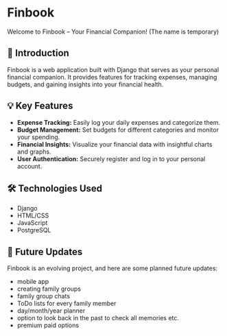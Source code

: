 # Finbook

Welcome to Finbook – Your Financial Companion! (The name is temporary)

## 🚀 Introduction

Finbook is a web application built with Django that serves as your personal financial companion. It provides features for tracking expenses, managing budgets, and gaining insights into your financial health.

## 💡 Key Features

- **Expense Tracking:** Easily log your daily expenses and categorize them.
- **Budget Management:** Set budgets for different categories and monitor your spending.
- **Financial Insights:** Visualize your financial data with insightful charts and graphs.
- **User Authentication:** Securely register and log in to your personal account.

## 🛠️ Technologies Used

- Django
- HTML/CSS
- JavaScript
- PostgreSQL

## 🚀 Future Updates

Finbook is an evolving project, and here are some planned future updates:
- mobile app
- creating family groups
- family group chats
- ToDo lists for every family member
- day/month/year planner
- option to look back in the past to check all memories etc.
- premium paid options

